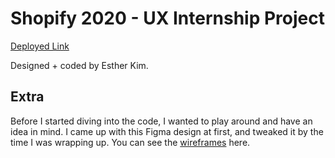 # Shopify 2020 - UX Internship Project
[Deployed Link](https://shopify-ux.herokuapp.com/)

Designed + coded by Esther Kim.

## Extra
Before I started diving into the code, I wanted to play around and have an idea in mind. I came up with this Figma design at first, and tweaked it by the time I was wrapping up. You can see the [wireframes](https://www.figma.com/file/nGSvLo7KuGtS6N8GCmKzhE/Shopify-The-Shoppies?node-id=0%3A1) here.
